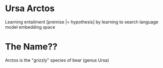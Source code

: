 # Ursa Arctos
Learning entailment [premise |= hypothesis] by learning to search language model embedding space

# The Name??
Arctos is the "grizzly" species of bear (genus Ursa) 
